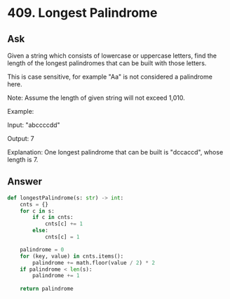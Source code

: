 # 409. Longest Palindrome

## Ask

Given a string which consists of lowercase or uppercase letters, find the length of the longest palindromes that can be built with those letters.

This is case sensitive, for example "Aa" is not considered a palindrome here.

Note:
Assume the length of given string will not exceed 1,010.

Example:

Input:
"abccccdd"

Output:
7

Explanation:
One longest palindrome that can be built is "dccaccd", whose length is 7.


## Answer

```Python
def longestPalindrome(s: str) -> int:
    cnts = {}
    for c in s:
        if c in cnts:
            cnts[c] += 1
        else:
            cnts[c] = 1

    palindrome = 0
    for (key, value) in cnts.items():
        palindrome += math.floor(value / 2) * 2
    if palindrome < len(s):
        palindrome += 1
        
    return palindrome
```
